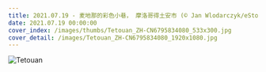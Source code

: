 ```yaml
---
title: 2021.07.19 - 麦地那的彩色小巷， 摩洛哥得土安市 (© Jan Wlodarczyk/eStock Photo)
date: 2021.07.19 00:00:00
cover_index: /images/thumbs/Tetouan_ZH-CN6795834080_533x300.jpg
cover_detail: /images/Tetouan_ZH-CN6795834080_1920x1080.jpg
---
```


![Tetouan](/images/Tetouan_ZH-CN6795834080_1920x1080.jpg)
